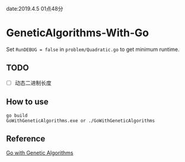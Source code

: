 date:2019.4.5 01点48分

# GeneticAlgorithms-With-Go

Set `RunDEBUG = false` in `problem/Quadratic.go` to get minimum runtime.

## TODO

- [ ] 动态二进制长度

## How to use

```
go build
GoWithGeneticAlgorithms.exe or ./GoWithGeneticAlgorithms
```

## Reference

[Go with Genetic Algorithms](https://5280incode.wordpress.com/2017/10/30/go-with-genetic-algorithms/)
